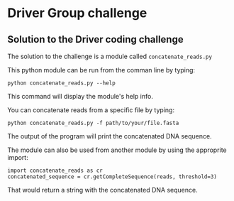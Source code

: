 Driver Group challenge
=====================

Solution to the Driver coding challenge
---------------------------------------

The solution to the challenge is a module called ```concatenate_reads.py```

This python module can be run from the comman line by typing:

```
python concatenate_reads.py --help
``` 

This command will display the module's help info.


You can concatenate reads from a specific file by typing:


```
python concatenate_reads.py -f path/to/your/file.fasta
``` 

The output of the program will print the concatenated DNA sequence.


The module can also be used from another module by using the approprite import:

```
import concatenate_reads as cr
concatenated_sequence = cr.getCompleteSequence(reads, threshold=3)
```

That would return a string with the concatenated DNA sequence.


